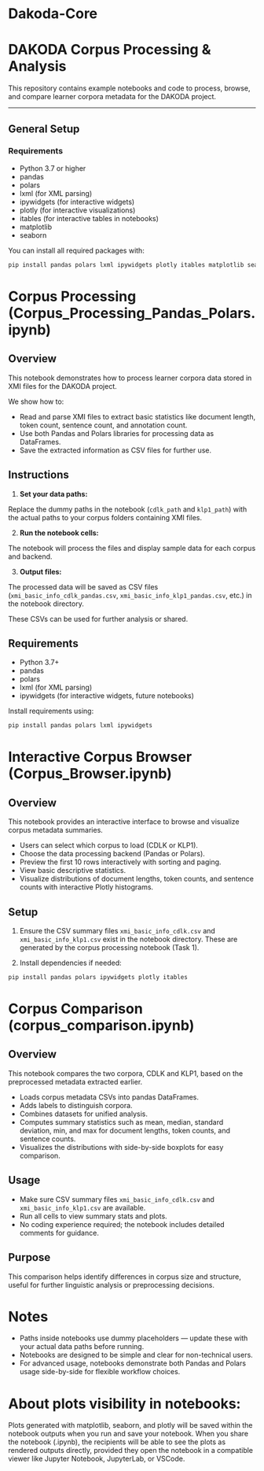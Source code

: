 # Dakoda-Core

# DAKODA Corpus Processing & Analysis

This repository contains example notebooks and code to process, browse, and compare learner corpora metadata for the DAKODA project.

---

## General Setup

### Requirements

- Python 3.7 or higher
- pandas
- polars
- lxml (for XML parsing)
- ipywidgets (for interactive widgets)
- plotly (for interactive visualizations)
- itables (for interactive tables in notebooks)
- matplotlib
- seaborn

You can install all required packages with:

```sh
pip install pandas polars lxml ipywidgets plotly itables matplotlib seaborn
```


# Corpus Processing (Corpus_Processing_Pandas_Polars.ipynb)

## Overview

This notebook demonstrates how to process learner corpora data stored in XMI files for the DAKODA project.

We show how to:

- Read and parse XMI files to extract basic statistics like document length, token count, sentence count, and annotation count.
- Use both Pandas and Polars libraries for processing data as DataFrames.
- Save the extracted information as CSV files for further use.

## Instructions

1. **Set your data paths:**

Replace the dummy paths in the notebook (`cdlk_path` and `klp1_path`) with the actual paths to your corpus folders containing XMI files.

2. **Run the notebook cells:**

The notebook will process the files and display sample data for each corpus and backend.

3. **Output files:**

The processed data will be saved as CSV files (`xmi_basic_info_cdlk_pandas.csv`, `xmi_basic_info_klp1_pandas.csv`, etc.) in the notebook directory.

These CSVs can be used for further analysis or shared.

## Requirements

- Python 3.7+
- pandas
- polars
- lxml (for XML parsing)
- ipywidgets (for interactive widgets, future notebooks)

Install requirements using:

```sh
pip install pandas polars lxml ipywidgets
```


# Interactive Corpus Browser (Corpus_Browser.ipynb)

## Overview

This notebook provides an interactive interface to browse and visualize corpus metadata summaries.

- Users can select which corpus to load (CDLK or KLP1).
- Choose the data processing backend (Pandas or Polars).
- Preview the first 10 rows interactively with sorting and paging.
- View basic descriptive statistics.
- Visualize distributions of document lengths, token counts, and sentence counts with interactive Plotly histograms.

## Setup

1. Ensure the CSV summary files `xmi_basic_info_cdlk.csv` and `xmi_basic_info_klp1.csv` exist in the notebook directory. These are generated by the corpus processing notebook (Task 1).

2. Install dependencies if needed:

```sh
pip install pandas polars ipywidgets plotly itables
```


# Corpus Comparison (corpus_comparison.ipynb)

## Overview

This notebook compares the two corpora, CDLK and KLP1, based on the preprocessed metadata extracted earlier.

- Loads corpus metadata CSVs into pandas DataFrames.
- Adds labels to distinguish corpora.
- Combines datasets for unified analysis.
- Computes summary statistics such as mean, median, standard deviation, min, and max for document lengths, token counts, and sentence counts.
- Visualizes the distributions with side-by-side boxplots for easy comparison.

## Usage

- Make sure CSV summary files `xmi_basic_info_cdlk.csv` and `xmi_basic_info_klp1.csv` are available.
- Run all cells to view summary stats and plots.
- No coding experience required; the notebook includes detailed comments for guidance.

## Purpose

This comparison helps identify differences in corpus size and structure, useful for further linguistic analysis or preprocessing decisions.


# Notes
- Paths inside notebooks use dummy placeholders — update these with your actual data paths before running.
- Notebooks are designed to be simple and clear for non-technical users.
- For advanced usage, notebooks demonstrate both Pandas and Polars usage side-by-side for flexible workflow choices.

# About plots visibility in notebooks:
Plots generated with matplotlib, seaborn, and plotly will be saved within the notebook outputs when you run and save your notebook. When you share the notebook (.ipynb), the recipients will be able to see the plots as rendered outputs directly, provided they open the notebook in a compatible viewer like Jupyter Notebook, JupyterLab, or VSCode.

